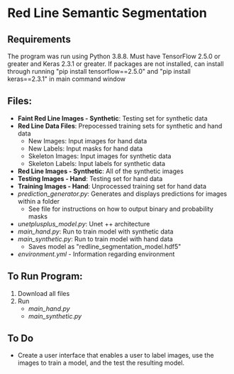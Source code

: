 # Red Line Semantic Segmentation

## Requirements
The program was run using Python 3.8.8. Must have TensorFlow 2.5.0 or greater and Keras 2.3.1 or greater. If packages are not installed, can install through running "pip install tensorflow==2.5.0" and "pip install keras==2.3.1" in main command window

## Files: 
* **Faint Red Line Images - Synthetic**: Testing set for synthetic data
* **Red Line Data Files**: Prepocessed training sets for synthetic and hand data
  * New Images: Input images for hand data
  * New Labels: Input masks for hand data
  * Skeleton Images: Input images for synthetic data
  * Skeleton Labels: Input labels for synthetic data
* **Red Line Images - Synthetic**: All of the synthetic images
* **Testing Images - Hand**: Testing set for hand data
* **Training Images - Hand**: Unprocessed training set for hand data
* *prediction_generator.py*: Generates and displays predictions for images within a folder
  * See file for instructions on how to output binary and probability masks
* *unetplusplus_model.py*: Unet ++ architecture
* *main_hand.py*: Run to train model with synthetic data
* *main_synthetic.py*: Run to train model with hand data
  * Saves model as "redline_segmentation_model.hdf5" 
* *environment.yml* - Information regarding environment

## To Run Program:
1. Download all files
2. Run
   * *main_hand.py*
   * *main_synthetic.py*
   
## To Do
* Create a user interface that enables a user to label images, use the images to train a model, and the test the resulting model.


